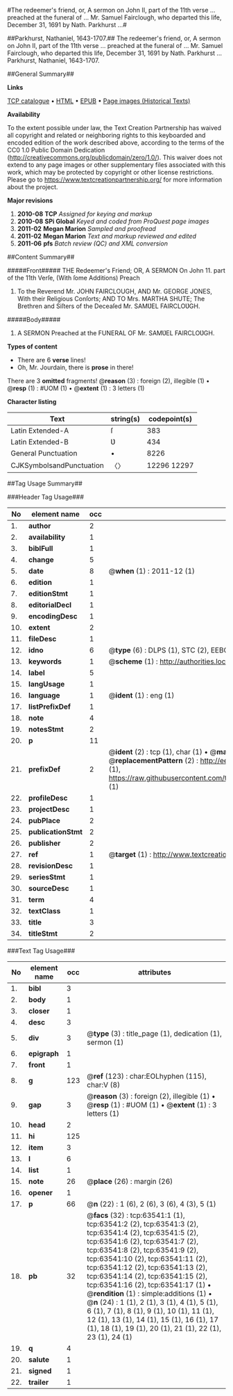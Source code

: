 #The redeemer's friend, or, A sermon on John II, part of the 11th verse ... preached at the funeral of ... Mr. Samuel Fairclough, who departed this life, December 31, 1691 by Nath. Parkhurst ...#

##Parkhurst, Nathaniel, 1643-1707.##
The redeemer's friend, or, A sermon on John II, part of the 11th verse ... preached at the funeral of ... Mr. Samuel Fairclough, who departed this life, December 31, 1691 by Nath. Parkhurst ...
Parkhurst, Nathaniel, 1643-1707.

##General Summary##

**Links**

[TCP catalogue](http://www.ota.ox.ac.uk/tcp/)  • 
[HTML](http://tei.it.ox.ac.uk/tcp/Texts-HTML/free/A56/A56407.html)  • 
[EPUB](http://tei.it.ox.ac.uk/tcp/Texts-EPUB/free/A56/A56407.epub) • 
[Page images (Historical Texts)](https://historicaltexts.jisc.ac.uk/eebo-12574685e)

**Availability**

To the extent possible under law, the Text Creation Partnership has waived all copyright and related or neighboring rights to this keyboarded and encoded edition of the work described above, according to the terms of the CC0 1.0 Public Domain Dedication (http://creativecommons.org/publicdomain/zero/1.0/). This waiver does not extend to any page images or other supplementary files associated with this work, which may be protected by copyright or other license restrictions. Please go to https://www.textcreationpartnership.org/ for more information about the project.

**Major revisions**

1. __2010-08__ __TCP__ *Assigned for keying and markup*
1. __2010-08__ __SPi Global__ *Keyed and coded from ProQuest page images*
1. __2011-02__ __Megan Marion__ *Sampled and proofread*
1. __2011-02__ __Megan Marion__ *Text and markup reviewed and edited*
1. __2011-06__ __pfs__ *Batch review (QC) and XML conversion*

##Content Summary##

#####Front#####
THE Redeemer's Friend; OR, A SERMON On John 11. part of the 11th Verſe, (With ſome Additions) Preach
1. To the Reverend Mr. JOHN FAIRCLOUGH, AND Mr. GEORGE JONES, With their Religious Conſorts; AND TO Mrs. MARTHA SHUTE; The Brethren and Siſters of the Deceaſed Mr. SAMƲEL FAIRCLOƲGH.

#####Body#####

1. A SERMON Preached at the FUNERAL OF Mr. SAMƲEL FAIRCLOƲGH.

**Types of content**

  * There are 6 **verse** lines!
  * Oh, Mr. Jourdain, there is **prose** in there!

There are 3 **omitted** fragments! 
 @__reason__ (3) : foreign (2), illegible (1)  •  @__resp__ (1) : #UOM (1)  •  @__extent__ (1) : 3 letters (1)

**Character listing**


|Text|string(s)|codepoint(s)|
|---|---|---|
|Latin Extended-A|ſ|383|
|Latin Extended-B|Ʋ|434|
|General Punctuation|•|8226|
|CJKSymbolsandPunctuation|〈〉|12296 12297|

##Tag Usage Summary##

###Header Tag Usage###

|No|element name|occ|attributes|
|---|---|---|---|
|1.|__author__|2||
|2.|__availability__|1||
|3.|__biblFull__|1||
|4.|__change__|5||
|5.|__date__|8| @__when__ (1) : 2011-12 (1)|
|6.|__edition__|1||
|7.|__editionStmt__|1||
|8.|__editorialDecl__|1||
|9.|__encodingDesc__|1||
|10.|__extent__|2||
|11.|__fileDesc__|1||
|12.|__idno__|6| @__type__ (6) : DLPS (1), STC (2), EEBO-CITATION (1), OCLC (1), VID (1)|
|13.|__keywords__|1| @__scheme__ (1) : http://authorities.loc.gov/ (1)|
|14.|__label__|5||
|15.|__langUsage__|1||
|16.|__language__|1| @__ident__ (1) : eng (1)|
|17.|__listPrefixDef__|1||
|18.|__note__|4||
|19.|__notesStmt__|2||
|20.|__p__|11||
|21.|__prefixDef__|2| @__ident__ (2) : tcp (1), char (1)  •  @__matchPattern__ (2) : ([0-9\-]+):([0-9IVX]+) (1), (.+) (1)  •  @__replacementPattern__ (2) : http://eebo.chadwyck.com/downloadtiff?vid=$1&page=$2 (1), https://raw.githubusercontent.com/textcreationpartnership/Texts/master/tcpchars.xml#$1 (1)|
|22.|__profileDesc__|1||
|23.|__projectDesc__|1||
|24.|__pubPlace__|2||
|25.|__publicationStmt__|2||
|26.|__publisher__|2||
|27.|__ref__|1| @__target__ (1) : http://www.textcreationpartnership.org/docs/. (1)|
|28.|__revisionDesc__|1||
|29.|__seriesStmt__|1||
|30.|__sourceDesc__|1||
|31.|__term__|4||
|32.|__textClass__|1||
|33.|__title__|3||
|34.|__titleStmt__|2||


###Text Tag Usage###

|No|element name|occ|attributes|
|---|---|---|---|
|1.|__bibl__|3||
|2.|__body__|1||
|3.|__closer__|1||
|4.|__desc__|3||
|5.|__div__|3| @__type__ (3) : title_page (1), dedication (1), sermon (1)|
|6.|__epigraph__|1||
|7.|__front__|1||
|8.|__g__|123| @__ref__ (123) : char:EOLhyphen (115), char:V (8)|
|9.|__gap__|3| @__reason__ (3) : foreign (2), illegible (1)  •  @__resp__ (1) : #UOM (1)  •  @__extent__ (1) : 3 letters (1)|
|10.|__head__|2||
|11.|__hi__|125||
|12.|__item__|3||
|13.|__l__|6||
|14.|__list__|1||
|15.|__note__|26| @__place__ (26) : margin (26)|
|16.|__opener__|1||
|17.|__p__|66| @__n__ (22) : 1 (6), 2 (6), 3 (6), 4 (3), 5 (1)|
|18.|__pb__|32| @__facs__ (32) : tcp:63541:1 (1), tcp:63541:2 (2), tcp:63541:3 (2), tcp:63541:4 (2), tcp:63541:5 (2), tcp:63541:6 (2), tcp:63541:7 (2), tcp:63541:8 (2), tcp:63541:9 (2), tcp:63541:10 (2), tcp:63541:11 (2), tcp:63541:12 (2), tcp:63541:13 (2), tcp:63541:14 (2), tcp:63541:15 (2), tcp:63541:16 (2), tcp:63541:17 (1)  •  @__rendition__ (1) : simple:additions (1)  •  @__n__ (24) : 1 (1), 2 (1), 3 (1), 4 (1), 5 (1), 6 (1), 7 (1), 8 (1), 9 (1), 10 (1), 11 (1), 12 (1), 13 (1), 14 (1), 15 (1), 16 (1), 17 (1), 18 (1), 19 (1), 20 (1), 21 (1), 22 (1), 23 (1), 24 (1)|
|19.|__q__|4||
|20.|__salute__|1||
|21.|__signed__|1||
|22.|__trailer__|1||
